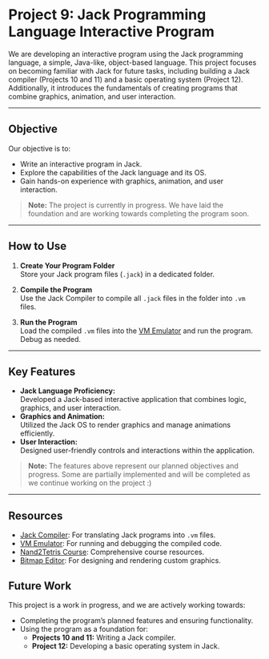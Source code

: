 # **Project 9: Jack Programming Language Interactive Program**

We are developing an interactive program using the Jack programming language, a simple, Java-like, object-based language. This project focuses on becoming familiar with Jack for future tasks, including building a Jack compiler (Projects 10 and 11) and a basic operating system (Project 12). Additionally, it introduces the fundamentals of creating programs that combine graphics, animation, and user interaction.

---

## **Objective**
Our objective is to:
- Write an interactive program in Jack.
- Explore the capabilities of the Jack language and its OS.
- Gain hands-on experience with graphics, animation, and user interaction.

> **Note:** The project is currently in progress. We have laid the foundation and are working towards completing the program soon.

---

## **How to Use**
1. **Create Your Program Folder**  
   Store your Jack program files (`.jack`) in a dedicated folder.

2. **Compile the Program**  
   Use the Jack Compiler to compile all `.jack` files in the folder into `.vm` files.

3. **Run the Program**  
   Load the compiled `.vm` files into the [VM Emulator](https://nand2tetris.github.io/web-ide/vm) and run the program. Debug as needed.

---

## **Key Features**
- **Jack Language Proficiency:**  
  Developed a Jack-based interactive application that combines logic, graphics, and user interaction.
- **Graphics and Animation:**  
  Utilized the Jack OS to render graphics and manage animations efficiently.
- **User Interaction:**  
  Designed user-friendly controls and interactions within the application.

> **Note:** The features above represent our planned objectives and progress. Some are partially implemented and will be completed as we continue working on the project :)

---

## **Resources**
- [Jack Compiler](https://nand2tetris.github.io/web-ide/compiler): For translating Jack programs into `.vm` files.
- [VM Emulator](https://nand2tetris.github.io/web-ide/vm): For running and debugging the compiled code.
- [Nand2Tetris Course](https://www.nand2tetris.org/): Comprehensive course resources.
- [Bitmap Editor](https://github.com/nand2tetris/BitmapEditor): For designing and rendering custom graphics.

## **Future Work**
This project is a work in progress, and we are actively working towards:
- Completing the program’s planned features and ensuring functionality.
- Using the program as a foundation for:
  - **Projects 10 and 11:** Writing a Jack compiler.
  - **Project 12:** Developing a basic operating system in Jack.


